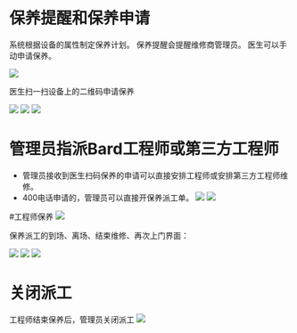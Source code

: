 
# 保养提醒和保养申请
系统根据设备的属性制定保养计划。
保养提醒会提醒维修商管理员。
医生可以手动申请保养。

![](/assets/图片27.png)

医生扫一扫设备上的二维码申请保养

![](/assets/未命名1527214994.png)
![](/assets/未命名1527218807.png)
![](/assets/未命名1527232699.png)

# 管理员指派Bard工程师或第三方工程师
* 管理员接收到医生扫码保养的申请可以直接安排工程师或安排第三方工程师维修。
* 400电话申请的，管理员可以直接开保养派工单。
![](/assets/未命名1527233099.png)
![](/assets/未命名1527233113.png)

#工程师保养
![](/assets/图片9.png)

保养派工的到场、离场、结束维修、再次上门界面：

![](/assets/未命名1527233586.png)
![](/assets/未命名1527233596.png)
![](/assets/未命名1527233752.png)

# 关闭派工
工程师结束保养后，管理员关闭派工
![](/assets/未命名1527233982.png)







